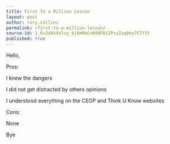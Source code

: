 ```yaml
---
title: First To a Million Lesson
layout: post
author: rory.collins
permalink: /first-to-a-million-lesson/
source-id: 1_6s2dAkXeluy_6j8mMwCnN90F6i2PxzZsqOey7CTY1Y
published: true
---
```

Hello,

Pros:

I knew the dangers

I did not get distracted by others opinions

I understood everything on the CEOP and Think U Know websites

Cons:

None

Bye

